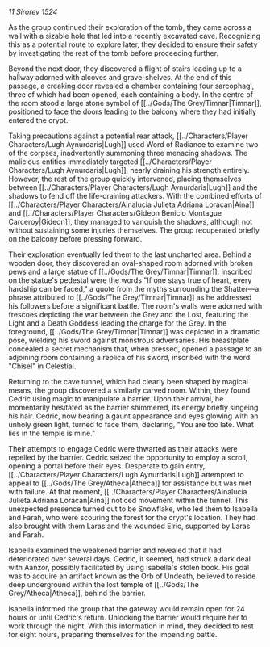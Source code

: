 _11 Sirorev 1524_

As the group continued their exploration of the tomb, they came across a wall with a sizable hole that led into a recently excavated cave. Recognizing this as a potential route to explore later, they decided to ensure their safety by investigating the rest of the tomb before proceeding further.

Beyond the next door, they discovered a flight of stairs leading up to a hallway adorned with alcoves and grave-shelves. At the end of this passage, a creaking door revealed a chamber containing four sarcophagi, three of which had been opened, each containing a body. In the centre of the room stood a large stone symbol of [[../Gods/The Grey/Timnar|Timnar]], positioned to face the doors leading to the balcony where they had initially entered the crypt.

Taking precautions against a potential rear attack, [[../Characters/Player Characters/Lugh Aynurdaris|Lugh]] used Word of Radiance to examine two of the corpses, inadvertently summoning three menacing shadows. The malicious entities immediately targeted [[../Characters/Player Characters/Lugh Aynurdaris|Lugh]], nearly draining his strength entirely. However, the rest of the group quickly intervened, placing themselves between [[../Characters/Player Characters/Lugh Aynurdaris|Lugh]] and the shadows to fend off the life-draining attackers. With the combined efforts of [[../Characters/Player Characters/Ainalucia Julieta Adriana Loracan|Aina]] and [[../Characters/Player Characters/Gideon Benicio Montague Carceroy|Gideon]], they managed to vanquish the shadows, although not without sustaining some injuries themselves. The group recuperated briefly on the balcony before pressing forward.

Their exploration eventually led them to the last uncharted area. Behind a wooden door, they discovered an oval-shaped room adorned with broken pews and a large statue of [[../Gods/The Grey/Timnar|Timnar]]. Inscribed on the statue's pedestal were the words "If one stays true of heart, every hardship can be faced," a quote from the myths surrounding the Shatter—a phrase attributed to [[../Gods/The Grey/Timnar|Timnar]] as he addressed his followers before a significant battle. The room's walls were adorned with frescoes depicting the war between the Grey and the Lost, featuring the Light and a Death Goddess leading the charge for the Grey. In the foreground, [[../Gods/The Grey/Timnar|Timnar]] was depicted in a dramatic pose, wielding his sword against monstrous adversaries. His breastplate concealed a secret mechanism that, when pressed, opened a passage to an adjoining room containing a replica of his sword, inscribed with the word "Chisel" in Celestial.

Returning to the cave tunnel, which had clearly been shaped by magical means, the group discovered a similarly carved room. Within, they found Cedric using magic to manipulate a barrier. Upon their arrival, he momentarily hesitated as the barrier shimmered, its energy briefly singeing his hair. Cedric, now bearing a gaunt appearance and eyes glowing with an unholy green light, turned to face them, declaring, "You are too late. What lies in the temple is mine."

Their attempts to engage Cedric were thwarted as their attacks were repelled by the barrier. Cedric seized the opportunity to employ a scroll, opening a portal before their eyes. Desperate to gain entry, [[../Characters/Player Characters/Lugh Aynurdaris|Lugh]] attempted to appeal to [[../Gods/The Grey/Atheca|Atheca]] for assistance but was met with failure. At that moment, [[../Characters/Player Characters/Ainalucia Julieta Adriana Loracan|Aina]] noticed movement within the tunnel. This unexpected presence turned out to be Snowflake, who led them to Isabella and Farah, who were scouring the forest for the crypt's location. They had also brought with them Laras and the wounded Elric, supported by Laras and Farah.

Isabella examined the weakened barrier and revealed that it had deteriorated over several days. Cedric, it seemed, had struck a dark deal with Aanzor, possibly facilitated by using Isabella's stolen book. His goal was to acquire an artifact known as the Orb of Undeath, believed to reside deep underground within the lost temple of [[../Gods/The Grey/Atheca|Atheca]], behind the barrier.

Isabella informed the group that the gateway would remain open for 24 hours or until Cedric's return. Unlocking the barrier would require her to work through the night. With this information in mind, they decided to rest for eight hours, preparing themselves for the impending battle.